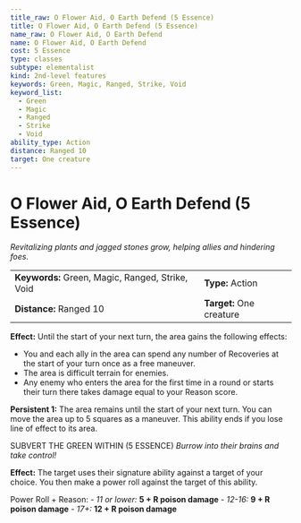 ```yaml
---
title_raw: O Flower Aid, O Earth Defend (5 Essence)
title: O Flower Aid, O Earth Defend (5 Essence)
name_raw: O Flower Aid, O Earth Defend
name: O Flower Aid, O Earth Defend
cost: 5 Essence
type: classes
subtype: elementalist
kind: 2nd-level features
keywords: Green, Magic, Ranged, Strike, Void
keyword_list:
  - Green
  - Magic
  - Ranged
  - Strike
  - Void
ability_type: Action
distance: Ranged 10
target: One creature
---
```


# O Flower Aid, O Earth Defend (5 Essence)

*Revitalizing plants and jagged stones grow, helping allies and hindering foes.*

|                                                  |                          |
| :----------------------------------------------- | :----------------------- |
| **Keywords:** Green, Magic, Ranged, Strike, Void | **Type:** Action         |
| **Distance:** Ranged 10                          | **Target:** One creature |

**Effect:** Until the start of your next turn, the area gains the following effects:

- You and each ally in the area can spend any number of Recoveries at the start of your turn once as a free maneuver.
- The area is difficult terrain for enemies.
- Any enemy who enters the area for the first time in a round or starts their turn there takes damage equal to your Reason score.

**Persistent 1:** The area remains until the start of your next turn. You can move the area up to 5 squares as a maneuver. This ability ends if you lose line of effect to its area.

SUBVERT THE GREEN WITHIN (5 ESSENCE) *Burrow into their brains and take control!*

**Effect:** The target uses their signature ability against a target of your choice. You then make a power roll against the target of this ability.

Power Roll + Reason: - *11 or lower:* **5 + R poison damage** - *12-16:* **9 + R poison damage** - *17+:* **12 + R poison damage**
